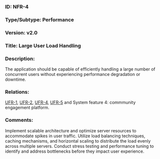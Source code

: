 ### ID: NFR-4
 
### Type/Subtype: Performance

### Version: v2.0
 
### Title: Large User Load Handling
  
### Description: 
The application should be capable of efficiently handling a large number of concurrent users without experiencing performance degradation or downtime.

### Relations: 
[UFR-1](https://github.com/carmensat/RECIPE-ROULETTE/blob/main/REQUIREMENTS/UFR-1.md), 
[UFR-2](https://github.com/carmensat/RECIPE-ROULETTE/blob/main/REQUIREMENTS/UFR-2.md),
[UFR-4](https://github.com/carmensat/RECIPE-ROULETTE/blob/main/REQUIREMENTS/UFR-4.md), 
[UFR-5](https://github.com/carmensat/RECIPE-ROULETTE/blob/main/REQUIREMENTS/UFR-5.md) and System feature 4: commmunity engagement platform.

### Comments: 
Implement scalable architecture and optimize server resources to accommodate spikes in user traffic. Utilize load balancing techniques, caching mechanisms, and horizontal scaling to distribute the load evenly across multiple servers. Conduct stress testing and performance tuning to identify and address bottlenecks before they impact user experience.

